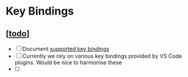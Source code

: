 # Key Bindings

## [[todo]]

- [ ] Document [supported key bindings](#supported-key-bindings)
- [ ] Currently we rely on various key bindings provided by VS Code plugins. Would be nice to harmonise these
- [ ]

[//begin]: # "Autogenerated link references for markdown compatibility"
[todo]: ../dev/todo.md "Todo"
[//end]: # "Autogenerated link references"
